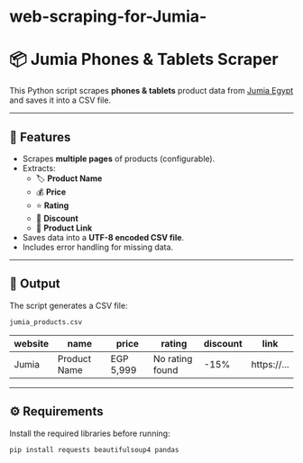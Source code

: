 # web-scraping-for-Jumia-
# 📦 Jumia Phones & Tablets Scraper

This Python script scrapes **phones & tablets** product data from [Jumia Egypt](https://www.jumia.com.eg/phones-tablets/) and saves it into a CSV file.

---

## 🚀 Features

- Scrapes **multiple pages** of products (configurable).
- Extracts:
  - 🏷 **Product Name**
  - 💰 **Price**
  - ⭐ **Rating**
  - 🎯 **Discount**
  - 🔗 **Product Link**
- Saves data into a **UTF-8 encoded CSV file**.
- Includes error handling for missing data.

---

## 📂 Output

The script generates a CSV file:

`jumia_products.csv`

| website | name          | price     | rating          | discount    | link |
|---------|--------------|-----------|----------------|-------------|------|
| Jumia   | Product Name | EGP 5,999 | No rating found | -15%        | https://... |

---

## ⚙️ Requirements

Install the required libraries before running:

```bash
pip install requests beautifulsoup4 pandas
